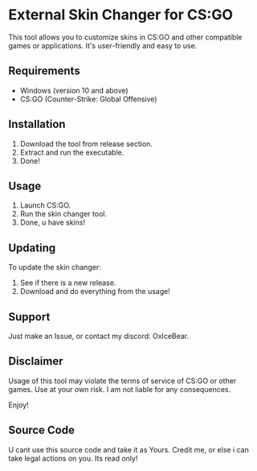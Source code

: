 # External Skin Changer for CS:GO

This tool allows you to customize skins in CS:GO and other compatible games or applications. It's user-friendly and easy to use.

## Requirements

- Windows (version 10 and above)
- CS:GO (Counter-Strike: Global Offensive)

## Installation

1. Download the tool from release section.
2. Extract and run the executable.
3. Done!

## Usage

1. Launch CS:GO.
2. Run the skin changer tool.
3. Done, u have skins!

## Updating

To update the skin changer:

1. See if there is a new release.
2. Download and do everything from the usage!

## Support

Just make an Issue, or contact my discord: OxIceBear.


## Disclaimer

Usage of this tool may violate the terms of service of CS:GO or other games. Use at your own risk. I am not liable for any consequences.

Enjoy!

## Source Code

U cant use this source code and take it as Yours. Credit me, or else i can take legal actions on you. Its read only!
